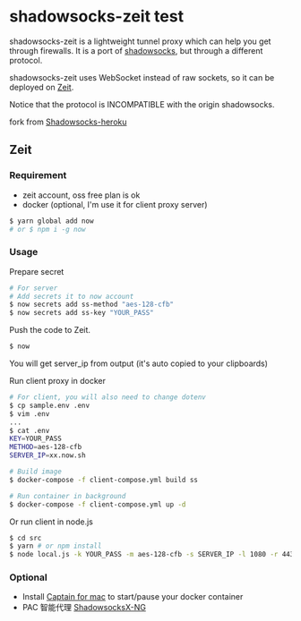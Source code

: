 shadowsocks-zeit test
==================

shadowsocks-zeit is a lightweight tunnel proxy which can help you get through firewalls. It is a port of [shadowsocks](https://github.com/clowwindy/shadowsocks), but through a different protocol.

shadowsocks-zeit uses WebSocket instead of raw sockets, so it can be deployed on [Zeit](https://zeit.co).

Notice that the protocol is INCOMPATIBLE with the origin shadowsocks.

fork from [Shadowsocks-heroku](https://github.com/mrluanma/shadowsocks-heroku)

Zeit
------

### Requirement

- zeit account, oss free plan is ok
- docker (optional, I'm use it for client proxy server)

```bash
$ yarn global add now
# or $ npm i -g now
```

### Usage

Prepare secret

```bash
# For server
# Add secrets it to now account
$ now secrets add ss-method "aes-128-cfb"
$ now secrets add ss-key "YOUR_PASS"
```

Push the code to Zeit.

```bash
$ now
```

You will get server\_ip from output (it's auto copied to your clipboards)


Run client proxy in docker

```bash
# For client, you will also need to change dotenv
$ cp sample.env .env
$ vim .env
...
$ cat .env
KEY=YOUR_PASS
METHOD=aes-128-cfb
SERVER_IP=xx.now.sh

# Build image
$ docker-compose -f client-compose.yml build ss

# Run container in background
$ docker-compose -f client-compose.yml up -d
```

Or run client in node.js
```bash
$ cd src
$ yarn # or npm install
$ node local.js -k YOUR_PASS -m aes-128-cfb -s SERVER_IP -l 1080 -r 443
```


### Optional

- Install [Captain for mac](https://getcaptain.co) to start/pause your
docker container
- PAC 智能代理 [ShadowsocksX-NG](https://github.com/shadowsocks/ShadowsocksX-NG)

